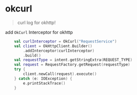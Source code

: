 # okcurl
> curl log for okhttp!

add `OkCurl` Interceptor for okhttp

```kotlin
    val curlInterceptor = OkCurl("RequestService")
    val client = OkHttpClient.Builder()
        .addInterceptor(curlInterceptor)
        .build()
    val requestType = intent.getStringExtra(REQUEST_TYPE)
    val request = RequestFactory.getRequest(requestType)
    try {
        client.newCall(request).execute()
    } catch (e: IOException) {
        e.printStackTrace()
    }
```